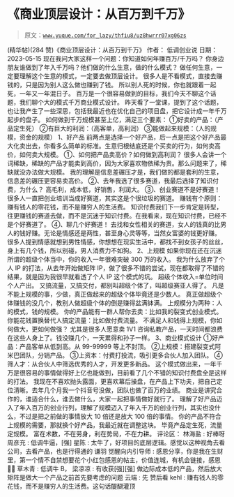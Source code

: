 # 《商业顶层设计：从百万到千万》

> 原文：[`www.yuque.com/for_lazy/thfiu8/uz8hwrrr07xg06zs`](https://www.yuque.com/for_lazy/thfiu8/uz8hwrrr07xg06zs)

<ne-h2 id="5e6af234" data-lake-id="5e6af234"><ne-heading-ext><ne-heading-anchor></ne-heading-anchor><ne-heading-fold></ne-heading-fold></ne-heading-ext><ne-heading-content><ne-text id="u9ba686fd">(精华帖)(284 赞)《商业顶层设计：从百万到千万》</ne-text></ne-heading-content></ne-h2> <ne-p id="u085440b9" data-lake-id="u085440b9"><ne-text id="u9765df9f">作者： 低调创业说</ne-text></ne-p> <ne-p id="u566bf7b3" data-lake-id="u566bf7b3"><ne-text id="udba47a93">日期：2023-05-15</ne-text></ne-p> <ne-p id="u982f0b24" data-lake-id="u982f0b24"><ne-text id="uec46316a">现在我问大家这样一个问题：你知道如何年赚百万/千万吗？</ne-text></ne-p> <ne-p id="u17af412d" data-lake-id="u17af412d"><ne-text id="uabc8cfe4">你身边朋友谁做到了年入千万吗？他们做的什么生意，做的什么模式？</ne-text></ne-p> <ne-p id="ubb2007a6" data-lake-id="ubb2007a6"><ne-text id="u353ad22a">做任何生意，一定要理解这个生意的模式，一定要去做顶层设计。</ne-text></ne-p> <ne-p id="ue695f857" data-lake-id="ue695f857"><ne-text id="u7c789a3d">很多人是不看模式，直接去赚钱的，只是因为别人这么做也赚到了钱。</ne-text></ne-p> <ne-p id="ub4c58ebf" data-lake-id="ub4c58ebf"><ne-text id="u2d81aa98">所以别人死的时候，你也就跟着一起死，一年又一年混日子。</ne-text></ne-p> <ne-p id="ud18fd5f9" data-lake-id="ud18fd5f9"><ne-text id="u0d9d119f">百万是一个很容易做到的目标，我们今天不聊这个话题，我们聊个大的模式千万商业模式设计。</ne-text></ne-p> <ne-p id="u0aa2a231" data-lake-id="u0aa2a231"><ne-text id="u77af51cf">昨天看了一堂课，提到了这个话题，也让我产生了一些深思，包括我最近也在优化自己的项目盘，把它设计成一年千万起步的盘子。</ne-text></ne-p> <ne-p id="uaf53264b" data-lake-id="uaf53264b"><ne-text id="u9edf2e99">如何做到千万规模甚至上亿，满足三个要素：</ne-text></ne-p> <ne-p id="u495d6508" data-lake-id="u495d6508"><ne-text id="u65a09df9">①好卖的产品：（产品定生死）</ne-text></ne-p> <ne-p id="uf89c2126" data-lake-id="uf89c2126"><ne-text id="u30540b99">②有巨大的利润：（高客单，高利润）</ne-text></ne-p> <ne-p id="ud3c70930" data-lake-id="ud3c70930"><ne-text id="ue342d8f5">③能做起来规模：（人的规模，资金的规模）</ne-text></ne-p> <ne-p id="u94002dff" data-lake-id="u94002dff"><ne-text id="ueec19691" ne-bold="true">1、好产品</ne-text></ne-p> <ne-p id="u01577c9a" data-lake-id="u01577c9a"><ne-text id="u6f554977">前两点是选择一个好产品，后一点是把这个好产品最大化卖出去，你看多么简单的标准。生意归根结底还是个买卖的行为，如何卖高价，如何卖大规模。</ne-text></ne-p> <ne-p id="u4194be70" data-lake-id="u4194be70"><ne-text id="uf8c26139" ne-bold="true">①、如何把产品卖高价？如何做到高利润？</ne-text></ne-p> <ne-p id="u31989fe5" data-lake-id="u31989fe5"><ne-text id="u4e073d24">很多人会讲一个词稀缺，稀缺的产品才能卖到高价，因为大家喜欢物依稀为贵。那么问题来了，稀缺就没办法做大规模。</ne-text></ne-p> <ne-p id="u2c0939f9" data-lake-id="u2c0939f9"><ne-text id="u604efdae">我的理解是信息差碾压才是，我们做的都是套利的生意，信息差的碾压更容易卖高价。</ne-text></ne-p> <ne-p id="u99506817" data-lake-id="u99506817"><ne-text id="ucff3f7d1" ne-bold="true">②、去年我选了很多赛道，我最后选择了知识付费，为什么？</ne-text></ne-p> <ne-p id="u081867ee" data-lake-id="u081867ee"><ne-text id="u38f54bb8">高毛利，成本低，好销售，利润大。</ne-text></ne-p> <ne-p id="ud146e909" data-lake-id="ud146e909"><ne-text id="ub0a7027e" ne-bold="true">③、创业赛道不是好赛道！</ne-text></ne-p> <ne-p id="u0523635f" data-lake-id="u0523635f"><ne-text id="u13496f94">很多人一直把创业培训当成好赛道，其实这是个很垃圾的赛道。</ne-text></ne-p> <ne-p id="u065b29af" data-lake-id="u065b29af"><ne-text id="u773c0c64" ne-bold="true" ne-italic="true">赚钱有个原则：赚有钱人的零花钱，而不是赚穷人的生活费。</ne-text></ne-p> <ne-p id="ue6d7d93d" data-lake-id="ue6d7d93d"><ne-text id="ub8d8be47">知识付费我们下一步肯定是转型，往更赚钱的赛道去做，而不是沉迷于知识付费。在我看来，现在知识付费，已经不是个好赛道了。</ne-text></ne-p> <ne-p id="ue87cf5f3" data-lake-id="ue87cf5f3"><ne-text id="u31aaf85d" ne-bold="true">④、聊几个好赛道！</ne-text></ne-p> <ne-p id="u61d829eb" data-lake-id="u61d829eb"><ne-text id="uc8f1c5c5">去找和女性相关的赛道，女人的钱真的比男人的钱好赚。无论是情感还是两性，甚至身心灵等等，当然女富婆的钱更好赚。</ne-text></ne-p> <ne-p id="uaf46345f" data-lake-id="uaf46345f"><ne-text id="uf9afc03d">很多人提到情感就想到男性情感，你想想在现实生活中，都找不到女孩子的丝丝，身上有几个钱，所以别碰，男人消费力不如狗。</ne-text></ne-p> <ne-p id="uf85357d3" data-lake-id="uf85357d3"><ne-text id="u4953fe44" ne-bold="true">2、上规模</ne-text></ne-p> <ne-p id="ue88e0814" data-lake-id="ue88e0814"><ne-text id="u7e9000d4">如果你现在还在沉迷所谓的超级个体当中，你的收入一年很难突破 300 万的收入。</ne-text></ne-p> <ne-p id="u4c093f15" data-lake-id="u4c093f15"><ne-text id="u40c090cc">我为什么放弃了个人 IP 的打法，从去年开始做矩阵 IP，做了很多不错的尝试，现在都取得了不错的结果，就是因为我很早就看透了个人 IP 这个模式的坑。</ne-text></ne-p> <ne-p id="u877a5dab" data-lake-id="u877a5dab"><ne-text id="u6fd6e7b3">超级个体收入=单位时间个人产出。</ne-text></ne-p> <ne-p id="ufac09918" data-lake-id="ufac09918"><ne-text id="u6f7f42e2">又搞流量，又搞交付，都别叫超级个体了，叫超级赛亚人得了。</ne-text></ne-p> <ne-p id="u0963c882" data-lake-id="u0963c882"><ne-text id="u319700be">凡是不能上规模的事，少做，真正做起来的超级个体毕竟还是少数人。</ne-text></ne-p> <ne-p id="u7357ff15" data-lake-id="u7357ff15"><ne-text id="u858582d6">真正做超级个体赚钱的没几个，教别人做超级个体的倒是赚得盆满钵满。</ne-text></ne-p> <ne-p id="u6f9d8fc5" data-lake-id="u6f9d8fc5"><ne-text id="ua5bfa6e5" ne-bold="true">上规模分为两种：人的模式，钱的规模。</ne-text></ne-p> <ne-p id="u62ca4afb" data-lake-id="u62ca4afb"><ne-text id="u9343f5f2">你的产品能有一群人帮你去卖：比如我的裂变式创业模式。</ne-text></ne-p> <ne-p id="u23e6cbe4" data-lake-id="u23e6cbe4"><ne-text id="u98c59956">你能花钱置换替代人搞定流量：比如做付费流量。</ne-text></ne-p> <ne-p id="u9dbcf402" data-lake-id="u9dbcf402"><ne-text id="ubcecb4ed">不满足人和钱得上规模，你如何做大，更如何做强？</ne-text></ne-p> <ne-p id="u8670941f" data-lake-id="u8670941f"><ne-text id="u339d10db">尤其是很多人愿意卖 1V1 咨询私教产品，一天时间都浪费在这些人身上了。钱没赚几个，一天累得和孙子一样。</ne-text></ne-p> <ne-p id="u884d3906" data-lake-id="u884d3906"><ne-text id="u40f0921f" ne-bold="true">3、商业模式设计</ne-text></ne-p> <ne-p id="uc733a5fa" data-lake-id="uc733a5fa"><ne-text id="u199600cd">①好产品：产品客单从低到高。从 99-99999 等上不封顶。</ne-text></ne-p> <ne-p id="u6f13c802" data-lake-id="u6f13c802"><ne-text id="ude3d9296">②上规模：搭建裂变式阿米巴团队，分销产品。</ne-text></ne-p> <ne-p id="u3bb7e2e2" data-lake-id="u3bb7e2e2"><ne-text id="ub37daa72">③上资本：付费打投流，吸引更多合伙人加入团队。</ne-text></ne-p> <ne-p id="u5023f97c" data-lake-id="u5023f97c"><ne-text id="ubc437e8f">④筛人才：从合伙人中筛选优秀的人才，开发更多新品。</ne-text></ne-p> <ne-p id="ucf82a212" data-lake-id="ucf82a212"><ne-text id="u7b9d60d6">这个模式做出来，一年千万是很容易的事情做得好上亿也能做到，目前看了几个不错的知识付费盘全是这样的打法。</ne-text></ne-p> <ne-p id="u30a706d6" data-lake-id="u30a706d6"><ne-text id="uf175f59e">我现在不喜欢抛头露面，更喜欢幕后操盘，在产品上下功夫，把自己定位清晰。去年几个月我一个抖音号没做，团队也做了百万的业绩。</ne-text></ne-p> <ne-p id="ud83d05a7" data-lake-id="ud83d05a7"><ne-text id="u2d54ed8b">商业是讲究合作的，谁适合什么，谁去做什么，大家一起把事情做好就行了。</ne-text></ne-p> <ne-p id="u59733d7d" data-lake-id="u59733d7d"><ne-text id="u67ee03e5">理解了好产品迈入了年入百万的创业行列，理解了规模迈入了年入千万的创业行列，其实也没什么，不过是把之前做的事情放大 10 倍还是放大 100 倍的事情。</ne-text></ne-p> <ne-p id="u0ef06b81" data-lake-id="u0ef06b81"><ne-text id="ub4e0a53d">你的产品不符合上规模的需要，那就换个好产品，我最近就在调整这块。</ne-text></ne-p> <ne-p id="udcb52884" data-lake-id="udcb52884"><ne-text id="ue30ba59b">毕竟产品定生死，流量定规模。</ne-text></ne-p> <ne-h1 id="18217707" data-lake-id="18217707"><ne-heading-ext><ne-heading-anchor></ne-heading-anchor><ne-heading-fold></ne-heading-fold></ne-heading-ext><ne-heading-content><ne-text id="ube508227" style="color: rgb(18, 18, 18); background-color: rgb(255, 255, 255);">富在术数，不在劳身，利在势局，不在力耕。</ne-text></ne-heading-content></ne-h1> <ne-hole id="u538bbb63" data-lake-id="u538bbb63"><ne-card data-card-name="hr" data-card-type="block" id="eONsM" data-event-boundary="card"><ne-p id="u89c2e990" data-lake-id="u89c2e990"><ne-text id="uf2787bf0">评论区：</ne-text></ne-p> <ne-p id="u801dea0d" data-lake-id="u801dea0d"><ne-text id="ud72b1a60">林海盐 : 好棒呀</ne-text> <ne-text id="u5f2d537a">周彦充 : 低调牛逼，[强]</ne-text> <ne-text id="udcd0f8a8">星陈 : 太牛了，好项目的底层逻辑。感觉以这种视角去看公司，去看产品，也是行得通的</ne-text> <ne-text id="u53416a24">谦羽 觉醒向内引导师 : 感恩分享，你是我在生财里，第一个情不自禁想要花个小红包感恩的帖主，价值连城，有机会链接，感恩🙏🏻</ne-text> <ne-text id="u984d96bc">草木青 : 低调牛 B，</ne-text> <ne-text id="u1bd0ea03">梁凉凉 : 有收获[强][强]</ne-text></ne-p> <ne-p id="ufb3d2b5f" data-lake-id="ufb3d2b5f"><ne-text id="uca93eca7">做边际成本低的产品，然后放大矩阵是做大一个产品之前首先要考虑的问题</ne-text> <ne-text id="u403c6060">云端 : 先 赞后看</ne-text> <ne-text id="u6b329f07">kehl : 赚有钱人的零花钱，而不是赚穷人的生活费。这句话醍醐灌顶</ne-text></ne-p></ne-card></ne-hole>